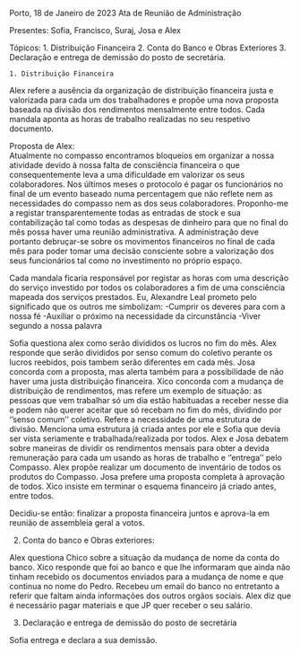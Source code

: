 Porto, 18 de Janeiro de 2023
Ata de Reunião de Administração

Presentes: Sofia, Francisco, Suraj, Josa e Alex

Tópicos:
    1.   Distribuição Financeira
    2. Conta do Banco e Obras Exteriores
    3. Declaração e entrega de demissão do posto de secretária.


    1. Distribuição Financeira
Alex refere a ausência da organização de distribuição financeira justa e valorizada para cada um dos trabalhadores e propõe uma nova proposta baseada na divisão dos rendimentos mensalmente entre todos. Cada mandala aponta as horas de trabalho realizadas no seu respetivo documento.

Proposta de Alex:  
Atualmente no compasso encontramos bloqueios em organizar a nossa atividade devido à nossa falta de consciência financeira o que consequentemente leva a uma dificuldade em valorizar os seus colaboradores. Nos últimos meses o protocolo é pagar os funcionários no final de um evento baseado numa percentagem que não reflete nem as necessidades do compasso nem as dos seus colaboradores.
Proponho-me a registar transparentemente todas as entradas de stock e sua contabilização tal como  todas as despesas de dinheiro para que no final do mês possa haver uma reunião administrativa. A administração deve portanto debruçar-se sobre os movimentos financeiros no final de cada mês para poder tomar uma decisão consciente sobre a valorização dos seus funcionários tal como no investimento no próprio espaço.

Cada mandala ficaria responsável por registar as horas com uma descrição do serviço investido por todos os colaboradores a fim de uma consciência mapeada dos serviços prestados.
Eu, Alexandre Leal prometo pelo significado que os outros me simbolizam:
-Cumprir os deveres para com a nossa fé 
-Auxiliar o próximo na necessidade da circunstância
-Viver segundo a nossa palavra

Sofia questiona alex como serão divididos os lucros no fim do mês. Alex responde que serão divididos por senso comum do coletivo perante os lucros reebidos, pois tambem serão diferentes em cada mês.
Josa concorda com a proposta, mas alerta também para a possibilidade de não haver uma justa distribuição financeira.
Xico concorda com a mudança de distribuição de rendimentos, mas refere um exemplo de situação: as pessoas que vem trabalhar só um dia estão habituadas a receber nesse dia e podem não querer aceitar que só recebam no fim do mês, dividindo por ‘’senso comum’’ coletivo. Refere a necessidade de uma estrutura de divisão. Menciona uma estrutura já criada antes por ele e Sofia que devia ser vista seriamente e trabalhada/realizada por todos.
Alex e Josa debatem sobre maneiras de dividir os rendimentos mensais para obter a devida remuneração para cada um usando as horas de trabalho e ‘’entrega’’ pelo Compasso.
Alex propõe realizar um documento de inventário de todos os produtos do Compasso.
Josa prefere uma proposta completa à aprovação de todos.
Xico insiste em terminar o esquema financeiro já criado antes, entre todos.

Decidiu-se então: finalizar a proposta financeira juntos e aprova-la em reunião de assembleia geral a votos.

2. Conta do banco e Obras exteriores:

Alex questiona Chico sobre a situação da mudança de nome da conta do banco.
Xico responde que foi ao banco e que lhe informaram que ainda não tinham recebido os documentos enviados para a mudança de nome e que continua no nome do Pedro. Recebeu um email do banco no entretanto a referir que faltam ainda informações dos outros orgãos sociais.
Alex diz que é necessário pagar materiais e que JP quer receber o seu salário.

3. Declaração e entrega de demissão do posto de secretária

Sofia entrega e declara a sua demissão. 

